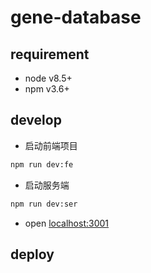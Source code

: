 # gene-database

## requirement
+ node v8.5+
+ npm v3.6+

## develop
+ 启动前端项目
``` bash
npm run dev:fe 
```
+ 启动服务端
``` bash
npm run dev:ser
```
+ open [localhost:3001](http://localhost:3001)

## deploy

